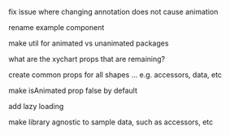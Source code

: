 fix issue where changing annotation does not cause animation

rename example component

make util for animated vs unanimated packages

what are the xychart props that are remaining?

create common props for all shapes ... e.g. accessors, data, etc

make isAnimated prop false by default

add lazy loading

make library agnostic to sample data, such as accessors, etc
